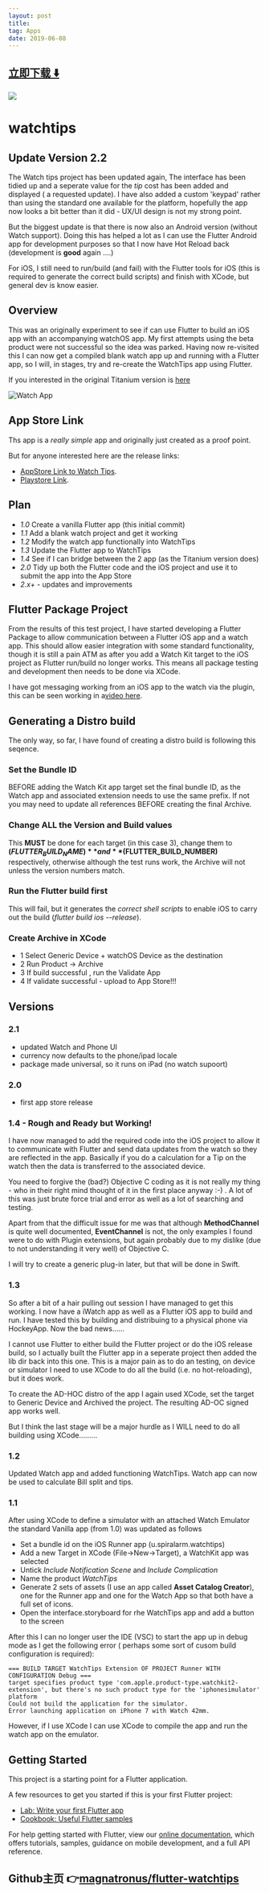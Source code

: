 ```yaml
---
layout: post
title:  
tag: Apps
date: 2019-06-08
---
```


 


## [立即下载 ️⬇️ ](https://codeload.github.com/magnatronus/flutter-watchtips/zip/master) 
<p-8> 

 
![](https://flutterawesome.com/content/images/2019/02/watchtips.png)
 
>
> 
>

 
# watchtips

## Update Version 2.2
The Watch tips project has been updated again, The interface has been tidied up and a seperate value for the *tip* cost has been added and displayed ( a requested update).
I have also added a custom 'keypad' rather than using the standard one available for the platform, hopefully the app now looks a bit better than it did -  UX/UI design is not my strong point. 

But the biggest update is that there is now also an Android version (without Watch support). Doing this has helped a lot as I can use the Flutter Android app for development purposes so that I now have Hot Reload back (development is **good** again ....)

For iOS, I still need to run/build (and fail) with the Flutter tools for iOS (this is required to generate the correct build scripts) and finish with XCode, but general dev is know easier.

## Overview
This was an originally experiment to see if  can use Flutter to build an iOS app with an accompanying watchOS app. My first attempts using the beta product were not successful so the idea was parked. Having now re-visited this I can now get a compiled blank watch app up and running with a Flutter app, so I will, in stages, try and re-create the WatchTips app using Flutter.

If you interested in the original Titanium version is [here](https://github.com/magnatronus/Watch-Tips)


![Watch App](/screenshots/watchtips.png?raw=true "Watch and Phone App")


## App Store Link
Ths app is a *really simple* app and originally just created as a proof point.  

But for anyone interested here are the release links:

- [AppStore Link to Watch Tips](https://itunes.apple.com/us/app/watch-tips/id1205407902).
- [Playstore Link](https://play.google.com/store/apps/details?id=uk.spiralarm.tipcalculator).


## Plan

- *1.0* Create a vanilla Flutter app (this initial commit)
- *1.1* Add a blank watch project and get it working
- *1.2* Modify the watch app functionally into WatchTips
- *1.3* Update the Flutter app to WatchTips
- *1.4* See if I can bridge between the 2 app (as the Titanium version does)
- *2.0* Tidy up both the Flutter code and the iOS project and use it to submit the app into the App Store
- *2.x+* - updates and improvements 


## Flutter Package Project
From the results of this test project, I have started developing a Flutter Package to allow communication between a Flutter iOS app and a watch app. This should allow easier integration with some standard functionality, though it is still a pain ATM as after you add a Watch Kit target to the iOS project as Flutter run/build no longer works. This means all package testing and development then needs to be done via XCode. 

I have got messaging working from an iOS app to the watch via the plugin, this can be seen working in a[video here](https://butterfly-mobile.uk/flutter-and-apple-watch).





## Generating a Distro build
The only way, so far, I have found of creating a distro build is following this seqence.

### Set the Bundle ID
BEFORE adding the Watch Kit app target set the final bundle ID, as the Watch app and associated extension needs to use the same prefix. If not you may need to update all references BEFORE creating the final Archive.

### Change ALL the Version and Build values
This **MUST** be done for each target (in this case 3), change them to **$(FLUTTER_BUILD_NAME)**  and **$(FLUTTER_BUILD_NUMBER)** respectively, otherwise although the test runs work, the Archive will not unless the version numbers match.

### Run the Flutter build first
This will fail, but it generates the *correct shell scripts* to enable iOS to carry out the build (*flutter build ios --release*).

### Create Archive in XCode
- 1 Select Generic Device + watchOS Device as the destination
- 2 Run Product -> Archive
- 3 If build successful , run the Validate App
- 4 If validate successful - upload to App Store!!!



## Versions

### 2.1
- updated Watch and Phone UI
- currency now defaults to the phone/ipad locale
- package made universal, so it runs on iPad (no watch supoort)

### 2.0 
- first app store release

### 1.4 - Rough and Ready but Working!
I have now managed to add the required code into the iOS project to allow it to communicate with Flutter and send data updates from the watch so they are reflected in the app.
Basically if you do a calculation for a Tip on the watch then the data is transferred to the associated device.

You need to forgive the (bad?) Objective C coding as it is not really my thing  - who in their right mind thought of it in the first place anyway :-) . A lot of this was just brute force trial and error as well as a lot of searching and testing. 

Apart from that the difficult issue for me was that although **MethodChannel** is quite well documented, **EventChannel** is not, the only examples I found were to do with Plugin extensions, but again probably due to my dislike (due to not understanding it very well) of Objective C.

I will try to create a generic plug-in later, but that will be done in Swift.


### 1.3
So after a bit of a hair pulling out session I have managed to get this working. I now have a iWatch app as well as a Flutter iOS app to build and run. I have tested this by building and distribuing to a physical phone via HockeyApp. Now the bad news......

I cannot use Flutter to either build the Flutter project or do the iOS release build, so I actually built the Flutter app in a seperate project then added the lib dir back into this one.
This is a major pain as to do an testing, on device or simulator I need to use XCode to do all the build (i.e. no hot-reloading), but it does work.

To create the AD-HOC distro of the app I again used XCode, set the target to Generic Device and Archived the project. The resulting AD-OC signed app works well.

But I think the last stage will be a major hurdle as I WILL need to do all building  using XCode.........


### 1.2
Updated Watch app and added functioning WatchTips. Watch app can now be used to calculate Bill split and tips.

### 1.1
After using XCode to define a simulator with an attached Watch Emulator the standard Vanilla app (from 1.0) was updated as follows

- Set a bundle id on the iOS Runner app (u.spiralarm.watchtips)
- Add a new Target in XCode (File->New->Target), a WatchKit app was selected
- Untick *Include Notification Scene* and *Include Complication*
- Name the product *WatchTips*
- Generate 2 sets of assets (I use an app called **Asset Catalog Creator**), one for the Runner app and one for the Watch App so that both have a full set of icons.
- Open the interface.storyboard for rhe WatchTips app and add a button to the screen

After this I can no longer user the IDE (VSC) to start the app up in debug mode as I get the following error ( perhaps some sort of cusom build configuration is required):

```
=== BUILD TARGET WatchTips Extension OF PROJECT Runner WITH CONFIGURATION Debug ===
target specifies product type 'com.apple.product-type.watchkit2-extension', but there's no such product type for the 'iphonesimulator' platform
Could not build the application for the simulator.
Error launching application on iPhone 7 with Watch 42mm.
```

However, if I use XCode  I can use XCode to compile the app and run the watch app on the emulator.



## Getting Started

This project is a starting point for a Flutter application.

A few resources to get you started if this is your first Flutter project:

- [Lab: Write your first Flutter app](https://flutter.io/docs/get-started/codelab)
- [Cookbook: Useful Flutter samples](https://flutter.io/docs/cookbook)

For help getting started with Flutter, view our 
[online documentation](https://flutter.io/docs), which offers tutorials, 
samples, guidance on mobile development, and a full API reference.

## Github主页 👉[magnatronus/flutter-watchtips](http://github.com/magnatronus/flutter-watchtips)